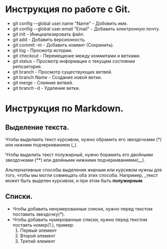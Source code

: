 # Инструкция по работе с Git.

* git config --global user.name "Name" - Добовить имя.
* git config --global user.email "Email" - Добавить электронную почту.
* git init - Инициализировать файл.
* git add - Добавить версионность.
* git commit -m - Добавить коммит (Сохранить).
* git log - Просмотр истории.
* git checkout - Перемещение между коммитами и ветками.
* git status - Просмотр информации о текущем состоянии репозитория.
* git branch - Просмотр существующих ветвей.
* git branch Name - Создание новой ветки.
* git merge - Слияние ветвей.
* git branch -d - Удаление ветки.

# Инструкция по Markdown.

## Выделение текста.
Чтобы выделаить текст курсивом, нужно обрамить его звездочками (*) или нижним подчеркиванием (_).

Чтобы выделить текст полужирный, нужно борамить его двойными звездочками (**) или двойными нижними подчеркиваниями(__).

Альтернативные способы выделения жирным или курсивом нужны для того, чтобы мы могли совмещать оба этих способа. Например, _текст может быть выделен курсивом, и при этом быть **полужирным**

## Списки.

* Чтобы добавить ненумерованные списки, нужно перед текстом поставить звездочку(*).
* Чтобы добавить нумерованные списки, нужно перед текстом поставть номер(1.), пример:
   1. Первый элемент
   2. Второй элемент
   3. Третий элемент